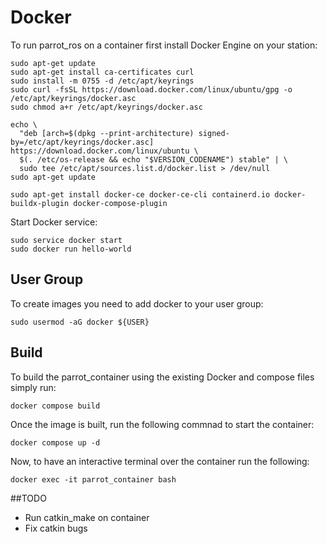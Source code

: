 # Docker

To run parrot_ros on a container first install Docker Engine on your station:

```
sudo apt-get update
sudo apt-get install ca-certificates curl
sudo install -m 0755 -d /etc/apt/keyrings
sudo curl -fsSL https://download.docker.com/linux/ubuntu/gpg -o /etc/apt/keyrings/docker.asc
sudo chmod a+r /etc/apt/keyrings/docker.asc
```

```
echo \
  "deb [arch=$(dpkg --print-architecture) signed-by=/etc/apt/keyrings/docker.asc] https://download.docker.com/linux/ubuntu \
  $(. /etc/os-release && echo "$VERSION_CODENAME") stable" | \
  sudo tee /etc/apt/sources.list.d/docker.list > /dev/null
sudo apt-get update
```

```
sudo apt-get install docker-ce docker-ce-cli containerd.io docker-buildx-plugin docker-compose-plugin
```


Start Docker service:

```
sudo service docker start
sudo docker run hello-world
```

## User Group

To create images you need to add docker to your user group:

```
sudo usermod -aG docker ${USER}
```


## Build

To build the parrot_container using the existing Docker and compose files simply run:

```
docker compose build
```

Once the image is built, run the following commnad to start the container:

```
docker compose up -d
```

Now, to have an interactive terminal over the container run the following:

```
docker exec -it parrot_container bash
```

##TODO

- Run catkin_make on container
- Fix catkin bugs